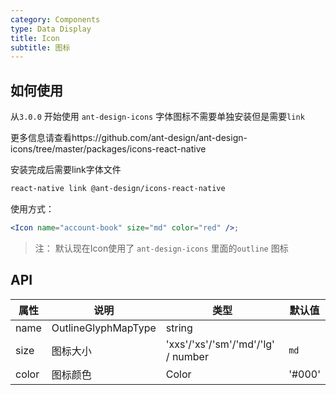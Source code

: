 ```yaml
---
category: Components
type: Data Display
title: Icon
subtitle: 图标
---
```


## 如何使用

从`3.0.0` 开始使用 `ant-design-icons` 字体图标不需要单独安装但是需要`link`

更多信息请查看https://github.com/ant-design/ant-design-icons/tree/master/packages/icons-react-native

安装完成后需要link字体文件

```bash
react-native link @ant-design/icons-react-native
```

使用方式：

```jsx
<Icon name="account-book" size="md" color="red" />;
```

> 注： 默认现在Icon使用了 `ant-design-icons` 里面的`outline` 图标

## API

| 属性  | 说明                | 类型                               | 默认值 |
| ----- | ------------------- | ---------------------------------- | ------ |
| name  | OutlineGlyphMapType | string                             |
| size  | 图标大小            | 'xxs'/'xs'/'sm'/'md'/'lg' / number | `md`   |
| color | 图标颜色            | Color                              | '#000' |
